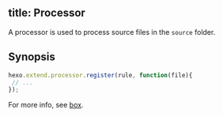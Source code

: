 title: Processor
---
A processor is used to process source files in the `source` folder.

## Synopsis

``` js
hexo.extend.processor.register(rule, function(file){
 // ...
});
```

For more info, see [box](box.html).
